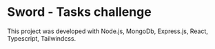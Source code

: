 # Sword - Tasks challenge

This project was developed with Node.js, MongoDb, Express.js, React, Typescript, Tailwindcss.


